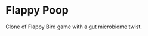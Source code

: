 # Flappy Poop

Clone of Flappy Bird game with a gut microbiome twist.
[](Javascript/flappy-poop/img/Flappy_Poop.png)
